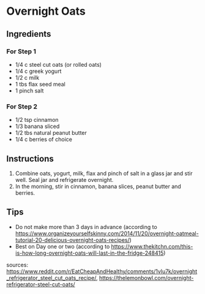 # Overnight Oats

## Ingredients
### For Step 1
- 1/4 c steel cut oats (or rolled oats)
- 1/4 c greek yogurt
- 1/2 c milk
- 1 tbs flax seed meal
- 1 pinch salt

### For Step 2
- 1/2 tsp cinnamon
- 1/3 banana sliced
- 1/2 tbs natural peanut butter
- 1/4 c berries of choice

## Instructions
1. Combine oats, yogurt, milk, flax and pinch of salt in a glass jar and stir well.
Seal jar and refrigerate overnight.
1. In the morning, stir in cinnamon, banana slices, peanut butter and berries.

## Tips
- Do not make more than 3 days in advance (according to https://www.organizeyourselfskinny.com/2014/11/20/overnight-oatmeal-tutorial-20-delicious-overnight-oats-recipes/)
- Best on Day one or two (according to https://www.thekitchn.com/this-is-how-long-overnight-oats-will-last-in-the-fridge-248415)

sources: https://www.reddit.com/r/EatCheapAndHealthy/comments/1vlu7k/overnight_refrigerator_steel_cut_oats_recipe/, https://thelemonbowl.com/overnight-refrigerator-steel-cut-oats/
